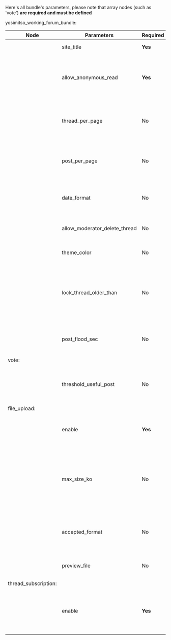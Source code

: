 Here's all bundle's parameters,
please note that array nodes (such as 'vote') **are required and must be defined**

yosimitso_working_forum_bundle:

| Node       | Parameters                    | Required | Accepted                  | Default     | Explanations |
|------------|-------------------------------|----------|---------------------------|-------------|--------------|
|            | site_title                    | **Yes**  | String not empty          |             | Site's title, used in email |
|            | allow_anonymous_read          | **Yes**  | Boolean                   |             | Allow or not access to anonymous user (in both cases, anonymous can't post)|
|            | thread_per_page               | No       | Integer > 0               | 50          | Number of threads displayed per page (pagination related) |
|            | post_per_page                 | No       | Integer > 0               | 20          | Number of posts displayed per page (pagination related)  |
|            | date_format                   | No       | String, valid date format | Y/m/d H:i:s | Date and time with PHP format, used for rendering|
|            | allow_moderator_delete_thread | No       | Boolean                   | false       | Allow or not moderators to delete threads |
|            | theme_color                   | No       | Among : blue, green       | green       | Theme color |
|            | lock_thread_older_than        | No       | Integer (0 = disabled)    | 365           |  Days between the last thread's post and the autolocking of the thread, 0 means disabled |
|            | post_flood_sec                | No       | Integer > 0               | 30          | seconds minimum between each post for an user |
|vote:|
|            |threshold_useful_post          | No       | Integer > 0               | 5           | Number of votes needed for a post to be considered as useful |
|file_upload:|
|            | enable                        | **Yes**  | Boolean                   |             | Allow or not users to upload enclosed files |
|            | max_size_ko                   | No       | Integer > 0               | 10000       | Files size max per post, remember to check if this value is not greater than directives into your php.ini |
|            | accepted_format               | No       | Array                     | [image/jpg, image/jpeg, image/png, image/gif, image/tiff, application/pdf] | Accepted file format |
|            | preview_file                  | No       | Boolean                   | true        | For images only, display or not the thumbnail |
|thread_subscription:|
|            | enable                        | **Yes**  | Boolean                   | false       | Allow or not thread's subscription, remember to check your swiftmailer configuration
